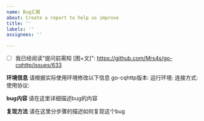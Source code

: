 ```yaml
---
name: Bug汇报
about: Create a report to help us improve
title: ''
labels: ''
assignees: ''

---
```


<!--
在提出ISSUE前，希望您能花费一定的时间执行以下几个步骤以方便我们定位BUG.
1: 确定没有相同问题的ISSUE已被提出.
2: 准确填写环境信息.
3: 最好能打开DEBUG模式并复现相关问题.
4: 如果涉及内存泄漏/CPU占用异常请打开DEBUG模式并下载pprof性能分析.
注: 如果您不知道如何有效、精准地表述，我们建议您先阅读《提问的智慧》 -> https://github.com/ryanhanwu/How-To-Ask-Questions-The-Smart-Way/blob/main/README-zh_CN.md
-->

- [ ] 我已经阅读"提问前需知 [图+文]": https://github.com/Mrs4s/go-cqhttp/issues/633

**环境信息**
请根据实际使用环境修改以下信息
go-cqhttp版本: 
运行环境: 
连接方式: 
使用协议: 

**bug内容**
请在这里详细描述bug的内容

**复现方法**
请在这里分步骤的描述如何复现这个bug
